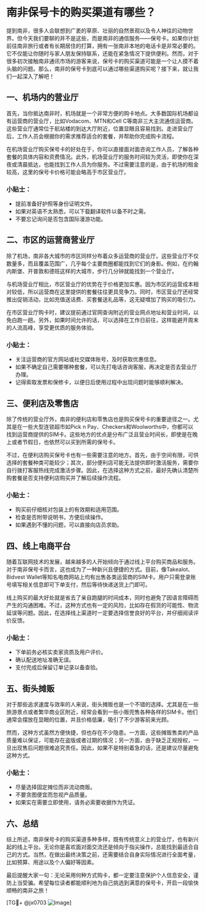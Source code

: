 # 南非保号卡的购买渠道有哪些？

提到南非，很多人会联想到广袤的草原、壮丽的自然景观以及令人神往的动物世界。但今天我们要聊的并不是这些，而是南非的通信服务——保号卡。如果你计划前往南非旅行或者有长期居住的打算，拥有一张南非本地的电话卡是非常必要的。它不仅能让你随时与家人朋友保持联系，还能在紧急情况下提供便利。然而，对于很多初次接触南非通讯市场的游客来说，保号卡的购买渠道可能是一个让人摸不着头脑的问题。那么，南非的保号卡到底可以通过哪些渠道购买呢？接下来，就让我们一起深入了解吧！

## 一、机场内的营业厅

首先，当你抵达南非时，机场就是一个非常方便的购卡地点。大多数国际机场都设有运营商的营业厅，比如Vodacom、MTN和Cell C等南非三大主流通信运营商。这些营业厅通常位于航站楼的到达大厅附近，位置显眼且容易找到。走进营业厅后，工作人员会根据你的需求推荐适合的套餐，并帮助你完成购卡流程。

在机场营业厅购买保号卡的好处在于，你可以直接面对面咨询工作人员，了解各种套餐的具体内容和资费情况。此外，机场营业厅的服务时间较为灵活，即使你在深夜或清晨抵达，也能找到工作人员为你服务。不过需要注意的是，由于机场的租金较高，这里的保号卡价格可能会略高于市区营业厅。

### 小贴士：
- 提前准备好护照等身份证明文件。
- 如果对英语不太熟悉，可以下载翻译软件以备不时之需。
- 不要忘记询问是否包含国际漫游功能。

## 二、市区的运营商营业厅

除了机场，南非各大城市的市区同样分布着众多运营商的营业厅。这些营业厅不仅数量多，而且覆盖范围广，几乎每个主要商圈都能找到它们的身影。例如，在约翰内斯堡、开普敦和德班这样的大城市，步行几分钟就能找到一个营业厅。

与机场营业厅相比，市区营业厅的优势在于价格更加实惠。因为市区的运营成本相对较低，所以运营商在这里提供的套餐往往更具竞争力。同时，市区营业厅还经常推出促销活动，比如充值送话费、买套餐送礼品等，这无疑增加了购买的吸引力。

在市区营业厅购卡时，建议提前通过官网查询附近的营业网点地址和营业时间，以免白跑一趟。另外，如果时间允许的话，可以选择在工作日前往，这样能避开周末的人流高峰，享受更优质的服务体验。

### 小贴士：
- 关注运营商的官方网站或社交媒体账号，及时获取优惠信息。
- 如果不确定自己需要哪种套餐，可以先打电话咨询客服，再决定是否去营业厅办理。
- 记得索取发票和保修卡，以便日后使用过程中出现问题时能够顺利解决。

## 三、便利店及零售店

除了传统的营业厅外，南非的便利店和零售店也是购买保号卡的重要途径之一。尤其是在一些大型连锁超市如Pick n Pay、Checkers和Woolworths中，你都可以找到运营商提供的SIM卡。这些地方的优点是分布广泛且营业时间长，即使是在晚上或者节假日，也依然可以买到所需的保号卡。

不过，在便利店购买保号卡也有一些需要注意的地方。首先，由于空间有限，可供选择的套餐种类可能较少；其次，部分便利店可能无法提供即时激活服务，需要你自行拨打客服热线完成激活步骤。因此，在选择这种方式之前，最好先确认清楚所购套餐是否支持便利店购买并了解后续操作流程。

### 小贴士：
- 购买前仔细核对包装上的有效期和适用范围。
- 检查是否附带说明书，方便后续操作。
- 如果遇到不懂的问题，可以直接向店员求助。

## 四、线上电商平台

随着互联网技术的发展，越来越多的人开始倾向于通过线上平台购买商品和服务。对于南非保号卡而言，这也成为了一种新兴且便捷的方式。目前，像Takealot、Bidvest Wallet等知名电商网站上均有出售各类运营商的SIM卡。用户只需登录账号填写相关信息即可下单支付，然后等待快递送货上门即可。

线上购买的最大好处就是省去了亲自跑腿的时间成本，同时也避免了因语言障碍而产生的沟通困难。不过，这种方式也有一定的风险，比如存在假货的可能性、物流延误等问题。因此，在选择线上渠道时一定要选择信誉良好的平台，并仔细阅读评价反馈。

### 小贴士：
- 下单前务必核实卖家资质及用户评价。
- 确认配送地址准确无误。
- 支付完成后保留订单记录以备查验。

## 五、街头摊贩

对于那些追求速度与效率的人来说，街头摊贩也是一个不错的选择。尤其是在一些旅游景点或者繁华商业区附近，经常会看到一些小贩兜售各种各样的SIM卡。他们通常会摆放在显眼的位置，并且价格低廉，吸引了不少游客前来光顾。

然而，这种方式虽然方便快捷，但也存在不少隐患。一方面，这些摊贩售卖的产品质量难以保证，可能存在盗版或者过期的情况；另一方面，由于缺乏正规授权，一旦出现售后问题很难追究责任。因此，如果不是特别着急的话，还是建议尽量避免这种方式。

### 小贴士：
- 尽量选择固定摊位而非流动商贩。
- 不要贪图便宜而忽视产品质量。
- 如果实在需要立即使用，请务必索要收据作为凭证。

## 六、总结

综上所述，南非保号卡的购买渠道多种多样，既有传统意义上的营业厅，也有新兴起的线上平台。无论你是喜欢面对面交流还是倾向于指尖操作，总能找到最适合自己的方式。当然，在做出最终决策之前，还需要结合自身实际情况进行全面考量，比如预算、用途以及个人偏好等因素。

最后提醒大家一句：无论采用何种方式购卡，都一定要注意保护个人信息安全，谨防上当受骗。希望每位读者都能顺利地为自己挑选到满意的保号卡，开启一段愉快顺畅的南非之旅！

[TG💪+ @jx0703 ![Image](https://github.com/user-attachments/assets/dbca1d08-cadb-493c-b0ec-ad6f7a83f270)]
